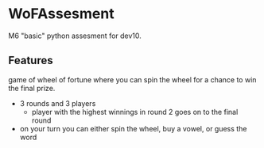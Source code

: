 # WoFAssesment
M6 "basic" python assesment for dev10.

## Features
game of wheel of fortune where you can spin the wheel for a chance to win the final prize. 

* 3 rounds and 3 players
  * player with the highest winnings in round 2 goes on to the final round
* on your turn you can either spin the wheel, buy a vowel, or guess the word
